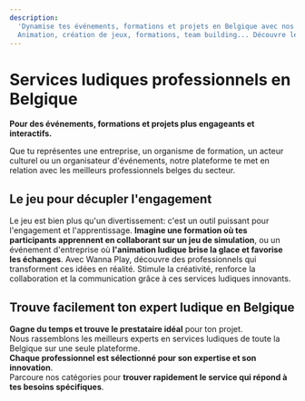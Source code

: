 ```yaml
---
description:
  'Dynamise tes événements, formations et projets en Belgique avec nos experts en services ludiques!
  Animation, création de jeux, formations, team building... Découvre le réseau Wanna Play.'
---
```


# Services ludiques professionnels en Belgique

**Pour des événements, formations et projets plus engageants et interactifs.**

Que tu représentes une entreprise, un organisme de formation, un acteur culturel ou un organisateur
d'événements, notre plateforme te met en relation avec les meilleurs professionnels belges du
secteur.

## Le jeu pour décupler l'engagement

Le jeu est bien plus qu'un divertissement: c'est un outil puissant pour l'engagement et
l'apprentissage. **Imagine une formation où tes participants apprennent en collaborant sur un jeu de
simulation**, ou un événement d'entreprise où **l'animation ludique brise la glace et favorise les
échanges**. Avec Wanna Play, découvre des professionnels qui transforment ces idées en réalité.
Stimule la créativité, renforce la collaboration et la communication grâce à ces services ludiques
innovants.

## Trouve facilement ton expert ludique en Belgique

**Gagne du temps et trouve le prestataire idéal** pour ton projet.  
Nous rassemblons les meilleurs experts en services ludiques de toute la Belgique sur une seule
plateforme.  
**Chaque professionnel est sélectionné pour son expertise et son innovation**.  
Parcoure nos catégories pour **trouver rapidement le service qui répond à tes besoins
spécifiques**.